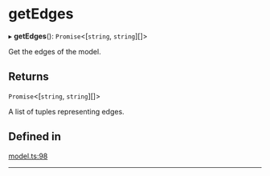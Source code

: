 # getEdges


▸ **getEdges**(): `Promise`\<[`string`, `string`][]\>

Get the edges of the model.

## Returns

`Promise`\<[`string`, `string`][]\>

A list of tuples representing edges.

## Defined in

[model.ts:98](https://github.com/causalabs/causadb-node/blob/f466638/src/model.ts#L98)

___
